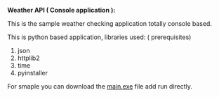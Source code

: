 **Weather API ( Console application ):**

This is the sample weather checking application totally console based.

This is python based application, libraries used: ( prerequisites) 

1. json
1. httplib2
1. time
1. pyinstaller

For smaple you can download the [main.exe](https://github.com/a-939/WeatherCheckingApplication/blob/master/main.exe) file add run directly.